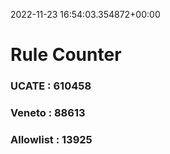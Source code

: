 2022-11-23 16:54:03.354872+00:00
# Rule Counter 
 ### UCATE : 610458

 ### Veneto : 88613

 ### Allowlist : 13925